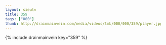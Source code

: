 ```yaml
--- 
layout: sieutv
title: 359
tags: ["000"]
thumb: http://drainmainvein.com/media/videos/tmb/000/000/359/player.jpg
---
```

{% include drainmainvein key="359" %} 
